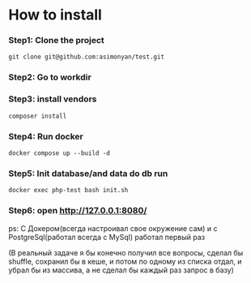 How to install
====

### Step1: Clone the project
```ssh
git clone git@github.com:asimonyan/test.git
```

### Step2: Go to workdir

### Step3: install vendors
```ssh
composer install
```

### Step4: Run docker
```ssh
docker compose up --build -d 
```

### Step5: Init database/and data do db run
```ssh
docker exec php-test bash init.sh
```
### Step6: open http://127.0.0.1:8080/

ps: С Докером(всегда настроивал свое окружение сам) и с PostgreSql(работал всегда с MySql) работал первый раз

(В реальный задаче я бы конечно получил все вопросы, сделал бы shuffle, сохранил бы в кеше, и потом по одному из списка отдал, и убрал бы из массива, а не сделал бы каждый раз запрос в базу)

